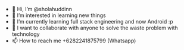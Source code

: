 - 👋 Hi, I’m @sholahuddinn
- 👀 I’m interested in learning new things
- 🌱 I’m currently learning full stack engineering and now Android :p
- 💞️ I want to collaborate with anyone to solve the waste problem with technology
- 📫 How to reach me +6282241875799 (Whatsapp)

<!---
sholahuddinn/sholahuddinn is a ✨ special ✨ repository because its `README.md` (this file) appears on your GitHub profile.
You can click the Preview link to take a look at your changes.
--->
